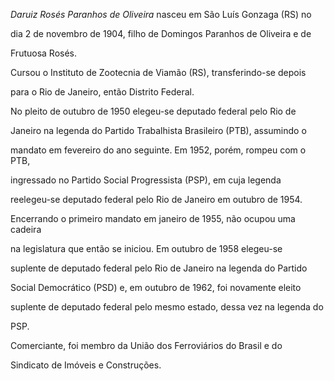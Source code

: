 

*Daruiz Rosés Paranhos de Oliveira* nasceu em São Luís Gonzaga (RS) no

dia 2 de novembro de 1904, filho de Domingos Paranhos de Oliveira e de

Frutuosa Rosés.



Cursou o Instituto de Zootecnia de Viamão (RS), transferindo-se depois

para o Rio de Janeiro, então Distrito Federal.



No pleito de outubro de 1950 elegeu-se deputado federal pelo Rio de

Janeiro na legenda do Partido Trabalhista Brasileiro (PTB), assumindo o

mandato em fevereiro do ano seguinte. Em 1952, porém, rompeu com o PTB,

ingressado no Partido Social Progressista (PSP), em cuja legenda

reelegeu-se deputado federal pelo Rio de Janeiro em outubro de 1954.

Encerrando o primeiro mandato em janeiro de 1955, não ocupou uma cadeira

na legislatura que então se iniciou. Em outubro de 1958 elegeu-se

suplente de deputado federal pelo Rio de Janeiro na legenda do Partido

Social Democrático (PSD) e, em outubro de 1962, foi novamente eleito

suplente de deputado federal pelo mesmo estado, dessa vez na legenda do

PSP.



Comerciante, foi membro da União dos Ferroviários do Brasil e do

Sindicato de Imóveis e Construções.



